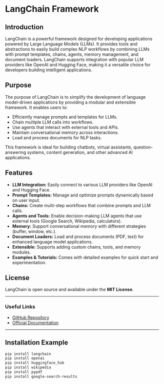 # LangChain Framework

## Introduction
LangChain is a powerful framework designed for developing applications powered by Large Language Models (LLMs). It provides tools and abstractions to easily build complex NLP workflows by combining LLMs with prompt templates, chains, agents, memory management, and document loaders. LangChain supports integration with popular LLM providers like OpenAI and Hugging Face, making it a versatile choice for developers building intelligent applications.

## Purpose
The purpose of LangChain is to simplify the development of language model-driven applications by providing a modular and extensible framework. It enables users to:

- Efficiently manage prompts and templates for LLMs.
- Chain multiple LLM calls into workflows.
- Use agents that interact with external tools and APIs.
- Maintain conversational memory across interactions.
- Load and process documents for NLP tasks.

This framework is ideal for building chatbots, virtual assistants, question-answering systems, content generation, and other advanced AI applications.

## Features
- **LLM Integration:** Easily connect to various LLM providers like OpenAI and Hugging Face.
- **Prompt Templates:** Manage and optimize prompts dynamically based on user input.
- **Chains:** Create multi-step workflows that combine prompts and LLM calls.
- **Agents and Tools:** Enable decision-making LLM agents that use external tools (Google Search, Wikipedia, calculators).
- **Memory:** Support conversational memory with different strategies (buffer, window, etc.).
- **Document Loaders:** Load and process documents (PDF, text) for enhanced language model applications.
- **Extensible:** Supports adding custom chains, tools, and memory modules.
- **Examples & Tutorials:** Comes with detailed examples for quick start and experimentation.

## License
LangChain is open source and available under the **MIT License**.

---

### Useful Links
- [GitHub Repository](https://github.com/hwchase17/langchain)
- [Official Documentation](https://python.langchain.com/en/latest/index.html)

---

## Installation Example
```bash
pip install langchain
pip install openai
pip install huggingface_hub
pip install wikipedia
pip install pypdf
pip install google-search-results
